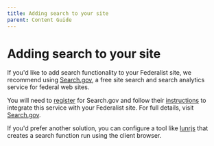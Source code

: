 ```yaml
---
title: Adding search to your site
parent: Content Guide
---
```


# Adding search to your site

If you'd like to add search functionality to your Federalist site, we recommend using [Search.gov][], a free site search and search analytics service for federal web sites.

You will need to [register](https://search.usa.gov/signup) for Search.gov and follow their [instructions](https://search.gov/blog/go-live.html) to integrate this service with your Federalist site. For full details, visit [Search.gov][].

If you'd prefer another solution, you can configure a tool like [lunrjs](https://lunrjs.com/) that creates a search function run using the client browser.

[Search.gov]: https://search.gov/
